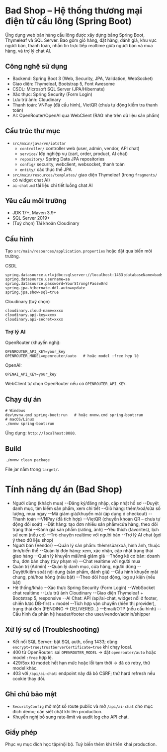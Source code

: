 # Bad Shop – Hệ thống thương mại điện tử cầu lông (Spring Boot)

Ứng dụng web bán hàng cầu lông được xây dựng bằng Spring Boot, Thymeleaf và SQL Server. Bao gồm giỏ hàng, đặt hàng, đánh giá, khu vực người bán, thanh toán, nhắn tin trực tiếp realtime giữa người bán và mua hàng, và trợ lý chat AI.

## Công nghệ sử dụng
- Backend: Spring Boot 3 (Web, Security, JPA, Validation, WebSocket)
- Giao diện: Thymeleaf, Bootstrap 5, Font Awesome
- CSDL: Microsoft SQL Server (JPA/Hibernate)
- Xác thực: Spring Security (Form Login)
- Lưu trữ ảnh: Cloudinary
- Thanh toán: VNPay (đã cấu hình), VietQR (chưa tự động kiểm tra thanh toán)
- AI: OpenRouter/OpenAI qua WebClient (RAG nhẹ trên dữ liệu sản phẩm)

## Cấu trúc thư mục
- `src/main/java/vn/iotstar`
  - `controller/` controller web (user, admin, vendor, API chat)
  - `service/` lớp nghiệp vụ (cart, order, product, AI chat)
  - `repository/` Spring Data JPA repositories
  - `config/` security, webclient, websocket, thanh toán
  - `entity/` các thực thể JPA
- `src/main/resources/templates/` giao diện Thymeleaf (trong `fragments/` có widget chat AI)
- `ai-chat.md` tài liệu chi tiết luồng chat AI

## Yêu cầu môi trường
- JDK 17+, Maven 3.9+
- SQL Server 2019+
- (Tuỳ chọn) Tài khoản Cloudinary

## Cấu hình
Tạo `src/main/resources/application.properties` hoặc đặt qua biến môi trường.

CSDL
```
spring.datasource.url=jdbc:sqlserver://localhost:1433;databaseName=badshop;encrypt=true;trustServerCertificate=true
spring.datasource.username=sa
spring.datasource.password=YourStrong!Passw0rd
spring.jpa.hibernate.ddl-auto=update
spring.jpa.show-sql=true
```

Cloudinary (tuỳ chọn)
```
cloudinary.cloud-name=xxxx
cloudinary.api-key=xxxx
cloudinary.api-secret=xxxx
```

### Trợ lý AI
OpenRouter (khuyến nghị):
```
OPENROUTER_API_KEY=your_key
OPENROUTER_MODEL=openrouter/auto   # hoặc model :free hợp lệ
```
OpenAI:
```
OPENAI_API_KEY=your_key
```
WebClient tự chọn OpenRouter nếu có `OPENROUTER_API_KEY`.

## Chạy dự án
```
# Windows
dev\mvnw.cmd spring-boot:run   # hoặc mvnw.cmd spring-boot:run
# macOS/Linux
./mvnw spring-boot:run
```
Ứng dụng: `http://localhost:8080`.

## Build
```
./mvnw clean package
```
File jar nằm trong `target/`.

# Tính năng dự án (Bad Shop)
- Người dùng (khách mua)
    --Đăng ký/đăng nhập, cập nhật hồ sơ
    --Duyệt danh mục, tìm kiếm sản phẩm, xem chi tiết
    --Giỏ hàng: thêm/xoá/sửa số lượng, mua ngay
    --Mã giảm giá/khuyến mãi (áp dụng ở checkout)
    --Thanh toán
    --VNPay (đã tích hợp)
    --VietQR (chuyển khoản QR – chưa tự động đối soát)
    --Đặt hàng: tạo đơn nhiều sản phẩm/cửa hàng, theo dõi trạng thái
    --Đánh giá sản phẩm (rating, ảnh)
    --Yêu thích (favorites), lịch sử xem (nếu có)
    --Trò chuyện realtime với người bán
    --Trợ lý AI chat (gợi ý theo dữ liệu shop)
- Người bán (Vendor)
    --Quản lý sản phẩm: thêm/sửa/xoá, hình ảnh, thuộc tính/biến thể
    --Quản lý đơn hàng: xem, xác nhận, cập nhật trạng thái giao hàng
    --Quản lý khuyến mãi/mã giảm giá
    --Thống kê cơ bản: doanh thu, đơn bán chạy (tùy phạm vi)
    --Chat realtime với người mua
- Quản trị (Admin)
    --Quản lý danh mục, cửa hàng, người dùng
    --Duyệt/kiểm soát nội dung (sản phẩm, đánh giá)
    --Cấu hình khuyến mãi chung, phí/hoa hồng (nếu bật)
    --Theo dõi hoạt động, log sự kiện (nếu bật)
- Hệ thống/khác
    --Xác thực Spring Security (Form Login)
    --WebSocket chat realtime
    --Lưu trữ ảnh Cloudinary
    --Giao diện Thymeleaf + Bootstrap 5, responsive
    --AI Chat: API /api/ai-chat, widget nổi ở footer, chiến lược DB-first + model
    --Tích hợp vận chuyển (hiển thị provider), trạng thái đơn (PENDING → DELIVERED…)
    --Email/OTP (nếu cấu hình)
    --Cấu hình đa phân hệ header/footer cho user/vendor/admin/shipper

## Xử lý sự cố (Troubleshooting)
- Kết nối SQL Server: bật SQL auth, cổng 1433; dùng `encrypt=true;trustServerCertificate=true` khi chạy local.
- 400 từ OpenRouter: sai `OPENROUTER_MODEL` → đặt `openrouter/auto` hoặc model `:free` hợp lệ.
- 429/5xx từ model: hết hạn mức hoặc lỗi tạm thời → đã có retry, thử model khác.
- 403 với `/api/ai-chat`: endpoint này đã bỏ CSRF; thử hard refresh nếu cookie thay đổi.

## Ghi chú bảo mật
- `SecurityConfig` mở một số route public và mở `/api/ai-chat` cho mục đích demo; cần siết chặt khi lên production.
- Khuyến nghị bổ sung rate‑limit và audit log cho API chat.

## Giấy phép
Phục vụ mục đích học tập/nội bộ. Tuỳ biến thêm khi triển khai production.

